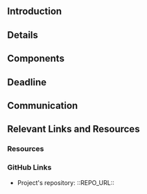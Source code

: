 [repo_url_keep]: # '::REPO_URL::'
[gh_profile_keep]: # '::GH_PROFILE::'
[//]: # 'You are advised to follow a similar structure such as the one below. When creating your contribution post, be sure that its structure is clear and you convey all necessary information. Consider including post banner and other visual assets.'

## Introduction

[//]: # 'If you did not post much about your project, consider introducing it first.'

## Details

[//]: # 'Write here all the details about the task you are willing to get done, examples, links and/or screenshots.'
[//]: # 'Keep tasks that depend on each other together. Otherwise, consider splitting tasks into different parts.'

## Components

[//]: # 'Write here the components/parts/sections of the software that will be affected once the task will be completed.'
[//]: # 'Be as much specific as possible. Vague requests may be difficult to pick and understand.'

## Deadline

[//]: # 'Write here the date you wish the task to be completed.'

[//]: # 'Don\'t forget to keep your task\'s status updated.'

## Communication

[//]: # 'Write here how the contributor should get in touch with you get more details about the task.'
[//]: # 'e.g. Discord handle'

## Relevant Links and Resources

### Resources

[//]: # 'Include links and references to resources used in the post. It is a good practice to cite all unoriginal materials.'

### GitHub Links

[//]: # 'Include link to the GitHub repository of the specific project.'
[//]: # 'e.g. https://github.com/utopian-io/v2.utopian.io'
[//]: # 'Include links to GitHub issues when applicable.'

- Project's repository: ::REPO_URL::
